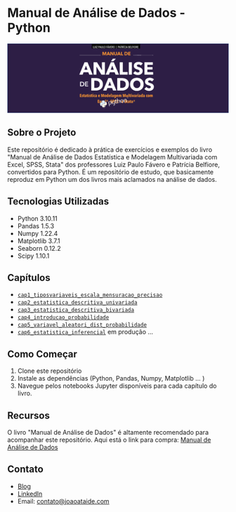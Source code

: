 # Manual de Análise de Dados - Python

![Project Image](banner.png)

## Sobre o Projeto

Este repositório é dedicado à prática de exercícios e exemplos do livro "Manual de Análise de Dados Estatística e Modelagem Multivariada com Excel, SPSS, Stata" dos professores Luiz Paulo Fávero e Patrícia Belfiore, convertidos para Python. É um repositório de estudo, que basicamente reproduz em Python um dos livros mais aclamados na análise de dados.

## Tecnologias Utilizadas

- Python 3.10.11
- Pandas 1.5.3
- Numpy 1.22.4
- Matplotlib 3.7.1
- Seaborn 0.12.2
- Scipy 1.10.1

## Capítulos
- [`cap1_tiposvariaveis_escala_mensuracao_precisao`](https://github.com/jvataidee/ManualdeAnalisedeDadosPython/blob/master/cap1_tiposvariaveis_escala_mensuracao_precisao.ipynb)
- [`cap2_estatistica_descritiva_univariada`](https://github.com/jvataidee/ManualdeAnalisedeDadosPython/blob/master/cap2_estatistica_descritiva_univariada.ipynb)
- [`cap3_estatistica_descritiva_bivariada`](https://github.com/jvataidee/ManualdeAnalisedeDadosPython/blob/master/cap3_estatistica_descritiva_bivariada.ipynb)
- [`cap4_introducao_probabilidade`](https://github.com/jvataidee/ManualdeAnalisedeDadosPython/blob/master/cap4_introducao_probabilidade.ipynb)
- [`cap5_variavel_aleatori_dist_probabilidade`](https://github.com/jvataidee/ManualdeAnalisedeDadosPython/blob/master/cap1_tiposvariaveis_escala_mensuracao_precisao.ipynb)
- [`cap6_estatistica_inferencial`](https://github.com/jvataidee/ManualdeAnalisedeDadosPython/blob/master/cap6_estatistica_inferencial.ipynb) em produção ...

## Como Começar

1. Clone este repositório
2. Instale as dependências (Python, Pandas, Numpy, Matplotlib ... )
3. Navegue pelos notebooks Jupyter disponíveis para cada capítulo do livro.

## Recursos

O livro "Manual de Análise de Dados" é altamente recomendado para acompanhar este repositório. Aqui está o link para compra: [Manual de Análise de Dados](https://www.amazon.com.br/Manual-An%C3%A1lise-Dados-Luiz-F%C3%A1vero/dp/8535270876)

## Contato

- [Blog](www.joaoataide.com)
- [LinkedIn](https://www.linkedin.com/in/joaoataidee/)
- Email: contato@joaoataide.com
